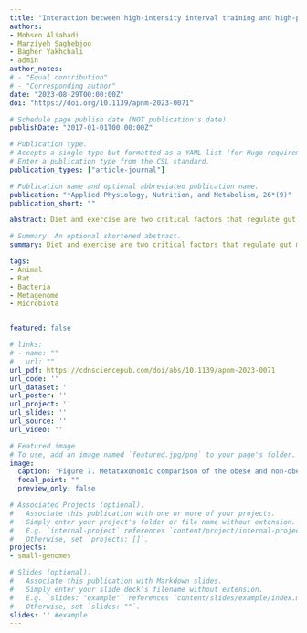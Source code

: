 ```yaml
---
title: "Interaction between high-intensity interval training and high-protein diet on gut microbiota composition and body weight in obese male rats"
authors:
- Mohsen Aliabadi
- Marziyeh Saghebjoo
- Bagher Yakhchali
- admin
author_notes:
# - "Equal contribution"
# - "Corresponding author"
date: "2023-08-29T00:00:00Z"
doi: "https://doi.org/10.1139/apnm-2023-0071"

# Schedule page publish date (NOT publication's date).
publishDate: "2017-01-01T00:00:00Z"

# Publication type.
# Accepts a single type but formatted as a YAML list (for Hugo requirements).
# Enter a publication type from the CSL standard.
publication_types: ["article-journal"]

# Publication name and optional abbreviated publication name.
publication: "*Applied Physiology, Nutrition, and Metabolism, 26*(9)"
publication_short: ""

abstract: Diet and exercise are two critical factors that regulate gut microbiota, affecting weight management. The present study investigated the effect of 10 weeks of high-intensity interval training (HIIT) and a high-protein diet (HPD) on gut microbiota composition and body weight changes in obese male Wistar rats. Forty obese rats were randomly divided into five groups, including HPD, HIIT + HPD, HIIT + high-fat diet (HFD) (continuing HFD during intervention), obese control 1 (continuing HFD during intervention), obese control 2 (cutting off HFD at the beginning of the intervention and continuing standard diet), and eight non-obese Wistar rats as a non-obese control (NOC) group (standard diet). Microbial community composition and diversity analysis by sequencing 16S rRNA genes derived from the fecal samples, body weight, and Lee index were assessed. The body weight and Lee index in the NOC, HIIT + HFD, HPD, and HIIT + HPD groups were significantly lower than that in the OC1 and OC2 groups along with the lower body weight and Lee index in the HPD and HIIT + HPD groups compared with the HIIT + HFD group. Also, HFD consumption and switching from HFD to a standard diet or HPD increased gut microbiota dysbiosis. Furthermore, HIIT along with HFD increased the adverse effects of HFD on gut microbiota, while the HIIT + HPD increased microbial richness, improved gut microbiota dysbiosis, and changed rats’ phenotype to lean. It appears that HFD discontinuation without doing HIIT does not improve gut microbiota dysbiosis. Also, the HIIT + HFD, HPD, and HIIT + HPD slow down HFD-induced weight gain, but HIIT + HPD is a more reliable strategy for weight management due to its beneficial effects on gut microbiota composition.

# Summary. An optional shortened abstract.
summary: Diet and exercise are two critical factors that regulate gut microbiota, affecting weight management. The present study investigated the effect of 10 weeks of high-intensity interval training (HIIT) and a high-protein diet (HPD) on gut microbiota composition and body weight changes in obese male Wistar rats. Forty obese rats were randomly divided into five groups, including HPD, HIIT + HPD, HIIT + high-fat diet (HFD) (continuing HFD during intervention), obese control 1 (continuing HFD during intervention), obese control 2 (cutting off HFD at the beginning of the intervention and continuing standard diet), and eight non-obese Wistar rats as a non-obese control (NOC) group (standard diet). Microbial community composition and diversity analysis by sequencing 16S rRNA genes derived from the fecal samples, body weight, and Lee index were assessed. The body weight and Lee index in the NOC, HIIT + HFD, HPD, and HIIT + HPD groups were significantly lower than that in the OC1 and OC2 groups along with the lower body weight and Lee index in the HPD and HIIT + HPD groups compared with the HIIT + HFD group. Also, HFD consumption and switching from HFD to a standard diet or HPD increased gut microbiota dysbiosis. Furthermore, HIIT along with HFD increased the adverse effects of HFD on gut microbiota, while the HIIT + HPD increased microbial richness, improved gut microbiota dysbiosis, and changed rats’ phenotype to lean. It appears that HFD discontinuation without doing HIIT does not improve gut microbiota dysbiosis. Also, the HIIT + HFD, HPD, and HIIT + HPD slow down HFD-induced weight gain, but HIIT + HPD is a more reliable strategy for weight management due to its beneficial effects on gut microbiota composition.

tags:
- Animal
- Rat
- Bacteria
- Metagenome
- Microbiota


featured: false

# links:
# - name: ""
#   url: ""
url_pdf: https://cdnsciencepub.com/doi/abs/10.1139/apnm-2023-0071
url_code: ''
url_dataset: ''
url_poster: ''
url_project: ''
url_slides: ''
url_source: ''
url_video: ''

# Featured image
# To use, add an image named `featured.jpg/png` to your page's folder. 
image:
  caption: 'Figure 7. Metataxonomic comparison of the obese and non-obese groups before the intervention at the phylum level'
  focal_point: ""
  preview_only: false

# Associated Projects (optional).
#   Associate this publication with one or more of your projects.
#   Simply enter your project's folder or file name without extension.
#   E.g. `internal-project` references `content/project/internal-project/index.md`.
#   Otherwise, set `projects: []`.
projects:
- small-genomes

# Slides (optional).
#   Associate this publication with Markdown slides.
#   Simply enter your slide deck's filename without extension.
#   E.g. `slides: "example"` references `content/slides/example/index.md`.
#   Otherwise, set `slides: ""`.
slides: '' #example
---
```

